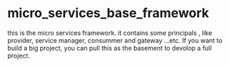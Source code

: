 # micro_services_base_framework
this is the micro services framework. it contains some principals , like provider, service manager, consummer and gateway ...etc. If you want to build a big project, you can pull this as the basement to devolop a full project. 
